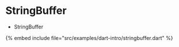 # StringBuffer


* StringBuffer

{% embed include file="src/examples/dart-intro/stringbuffer.dart" %}


